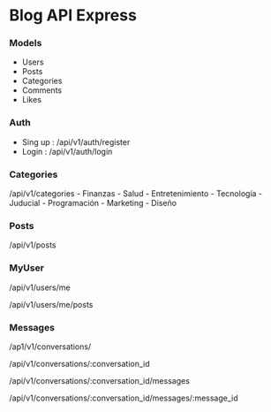 # Blog API Express

### Models

- Users
- Posts
- Categories
- Comments
- Likes

### Auth

- Sing up : /api/v1/auth/register
- Login : /api/v1/auth/login

### Categories

/api/v1/categories
    - Finanzas
    - Salud
    - Entretenimiento
    - Tecnología
    - Juducial
    - Programación
    - Marketing
    - Diseño

### Posts

/api/v1/posts

### MyUser

/api/v1/users/me

/api/v1/users/me/posts

### Messages

/ap1/v1/conversations/

/api/v1/conversations/:conversation_id

/api/v1/conversations/:conversation_id/messages

/api/v1/conversations/:conversation_id/messages/:message_id


